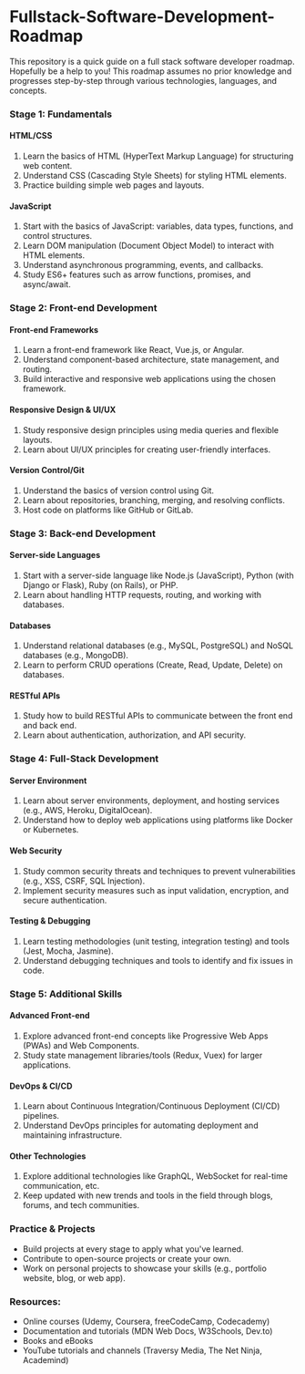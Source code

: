 # Fullstack-Software-Development-Roadmap
This repository is a quick guide on a full stack software developer roadmap. Hopefully be a help to you!
This roadmap assumes no prior knowledge and progresses step-by-step through various technologies, languages, and concepts.

### Stage 1: Fundamentals
#### HTML/CSS
1. Learn the basics of HTML (HyperText Markup Language) for structuring web content.
2. Understand CSS (Cascading Style Sheets) for styling HTML elements.
3. Practice building simple web pages and layouts.

#### JavaScript
1. Start with the basics of JavaScript: variables, data types, functions, and control structures.
2. Learn DOM manipulation (Document Object Model) to interact with HTML elements.
3. Understand asynchronous programming, events, and callbacks.
4. Study ES6+ features such as arrow functions, promises, and async/await.

### Stage 2: Front-end Development
#### Front-end Frameworks
1. Learn a front-end framework like React, Vue.js, or Angular.
2. Understand component-based architecture, state management, and routing.
3. Build interactive and responsive web applications using the chosen framework.

#### Responsive Design & UI/UX
1. Study responsive design principles using media queries and flexible layouts.
2. Learn about UI/UX principles for creating user-friendly interfaces.

#### Version Control/Git
1. Understand the basics of version control using Git.
2. Learn about repositories, branching, merging, and resolving conflicts.
3. Host code on platforms like GitHub or GitLab.

### Stage 3: Back-end Development
#### Server-side Languages
1. Start with a server-side language like Node.js (JavaScript), Python (with Django or Flask), Ruby (on Rails), or PHP.
2. Learn about handling HTTP requests, routing, and working with databases.

#### Databases
1. Understand relational databases (e.g., MySQL, PostgreSQL) and NoSQL databases (e.g., MongoDB).
2. Learn to perform CRUD operations (Create, Read, Update, Delete) on databases.

#### RESTful APIs
1. Study how to build RESTful APIs to communicate between the front end and back end.
2. Learn about authentication, authorization, and API security.

### Stage 4: Full-Stack Development
#### Server Environment
1. Learn about server environments, deployment, and hosting services (e.g., AWS, Heroku, DigitalOcean).
2. Understand how to deploy web applications using platforms like Docker or Kubernetes.

#### Web Security
1. Study common security threats and techniques to prevent vulnerabilities (e.g., XSS, CSRF, SQL Injection).
2. Implement security measures such as input validation, encryption, and secure authentication.

#### Testing & Debugging
1. Learn testing methodologies (unit testing, integration testing) and tools (Jest, Mocha, Jasmine).
2. Understand debugging techniques and tools to identify and fix issues in code.

### Stage 5: Additional Skills
#### Advanced Front-end
1. Explore advanced front-end concepts like Progressive Web Apps (PWAs) and Web Components.
2. Study state management libraries/tools (Redux, Vuex) for larger applications.

#### DevOps & CI/CD
1. Learn about Continuous Integration/Continuous Deployment (CI/CD) pipelines.
2. Understand DevOps principles for automating deployment and maintaining infrastructure.

#### Other Technologies
1. Explore additional technologies like GraphQL, WebSocket for real-time communication, etc.
2. Keep updated with new trends and tools in the field through blogs, forums, and tech communities.

### Practice & Projects
- Build projects at every stage to apply what you've learned.
- Contribute to open-source projects or create your own.
- Work on personal projects to showcase your skills (e.g., portfolio website, blog, or web app).

### Resources:
- Online courses (Udemy, Coursera, freeCodeCamp, Codecademy)
- Documentation and tutorials (MDN Web Docs, W3Schools, Dev.to)
- Books and eBooks
- YouTube tutorials and channels (Traversy Media, The Net Ninja, Academind)
